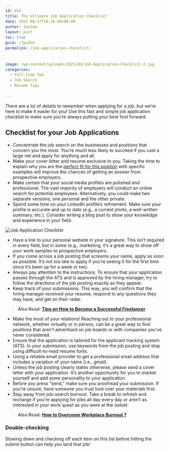 ```yaml
---
id: 454
title: The Ultimate Job Application Checklist
date: 2021-08-17T16:16:00+00:00
author: Zooted
layout: post
toc: true
guid: /?p=454
permalink: /job-application-checklist/


image: /wp-content/uploads/2021/03/Job-Application-Checklist-2.jpg
categories:
  - Full-time Job
  - Job Search
  - Resume Tips

---
```

There are a lot of details to remember when applying for a job, but we&#8217;re here to make it easier for you! Use this fast and simple job application checklist to make sure you&#8217;re always putting your best foot forward.

## **Checklist for your Job Applications**

  * Concentrate the job search on the businesses and positions that concern you the most. You&#8217;re much less likely to succeed if you cast a large net and apply for anything and all.
  * Make your cover letter and resume exclusive to you. Taking the time to explain why you are the [perfect fit for this position](/how-to-figure-out-if-you-are-right-for-the-job/) with specific examples will improve the chances of getting an answer from prospective employers.
  * Make certain that your social media profiles are polished and professional. The vast majority of employers will conduct an online search for potential employees. Alternatively, you could make two separate versions, one personal and the other private.
  * Spend some time on your LinkedIn profile&#8217;s refinement. Make sure your profile is accurate and up to date (e.g., a current photo, a well-written summary, etc.). Consider writing a blog post to show your knowledge and experience in your field.<figure class="wp-block-image size-large">

<img loading="lazy" width="770" height="578" src="/wp-content/uploads/2021/03/Job-Application-Checklist.jpg" alt="Job Application Checklist" class="wp-image-455" srcset="/wp-content/uploads/2021/03/Job-Application-Checklist.jpg 770w, /wp-content/uploads/2021/03/Job-Application-Checklist-300x225.jpg 300w, /wp-content/uploads/2021/03/Job-Application-Checklist-768x576.jpg 768w" sizes="(max-width: 770px) 100vw, 770px" /> </figure> 

  * Have a link to your personal website in your signature. This isn&#8217;t required in every field, but in some (e.g., marketing, it&#8217;s a great way to show off your work samples to prospective employers.
  * If you come across a job posting that screams your name, apply as soon as possible. It&#8217;s not too late to apply if you&#8217;re seeing it for the first time since it&#8217;s been up for a week or two.
  * Always pay attention to the instructions. To ensure that your application passes through the ATS and is approved by the hiring manager, try to follow the directions of the job posting exactly as they appear.
  * Keep track of your submissions. This way, you will confirm that the hiring manager received your resume, respond to any questions they may have, and get on their radar.

<blockquote class="wp-block-quote">
  <p>
    <strong>Also Read: <a href="/tips-on-how-to-become-a-successful-freelancer/">Tips on How to Become a Successful Freelancer</a></strong>
  </p>
</blockquote>

  * Make the most of your relations! Reaching out to your professional network, whether virtually or in person, can be a great way to find positions that aren&#8217;t advertised on job boards or with companies you&#8217;ve never considered.
  * Ensure that the application is tailored for the applicant tracking system (ATS). In your submission, use keywords from the job posting and stop using difficult-to-read resume fonts.
  * Using a reliable email provider to get a professional email address that includes a variation of your name (i.e., gmail).
  * Unless the job posting clearly states otherwise, please send a cover letter with your application. It&#8217;s another opportunity for you to market yourself and add some personality to your application.
  * Before you press &#8220;send,&#8221; make sure you proofread your submission. If you&#8217;re unsure, have someone you trust look over your materials first.
  * Stay away from job-search burnout. Take a break to refresh and recharge if you&#8217;re applying for jobs all day every day or aren&#8217;t as interested in your work quest as you were at the outset.

<blockquote class="wp-block-quote">
  <p>
    <strong>Also Read: <a href="/how-to-overcome-workplace-burnout/">How to Overcome Workplace Burnout ?</a></strong>
  </p>
</blockquote>

### **Double-checking**

Slowing down and checking off each item on this list before hitting the submit button can help you land that job!


